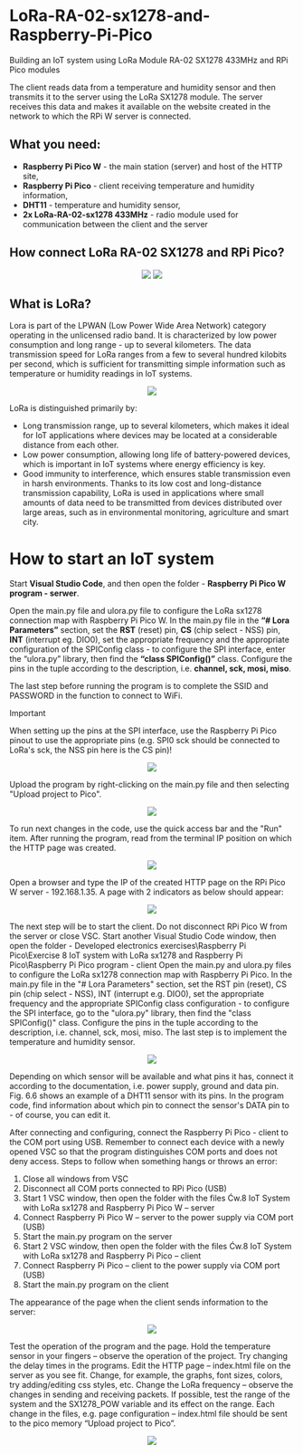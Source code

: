 # LoRa-RA-02-sx1278-and-Raspberry-Pi-Pico

Building an IoT system using LoRa Module RA-02 SX1278 433MHz and RPi Pico modules

The client reads data from a temperature and humidity sensor and then transmits it to the server using the LoRa SX1278 module. The server receives this data and makes it available on the website created in the network to which the RPi W server is connected.

## What you need:
- **Raspberry Pi Pico W** - the main station (server) and host of the HTTP site,
- **Raspberry Pi Pico** - client receiving temperature and humidity information, 
- **DHT11** - temperature and humidity sensor,
- **2x LoRa-RA-02-sx1278 433MHz** - radio module used for communication between the client and the server

## How connect LoRa RA-02 SX1278 and RPi Pico?

<p align="center">
  <img src="https://github.com/user-attachments/assets/a2c7dea5-71af-482e-b190-c5d318780882">
  <img src="https://github.com/user-attachments/assets/9b2f498a-31d6-4930-a711-afccefd52f10">
</p>

## What is LoRa?

Lora is part of the LPWAN (Low Power Wide Area Network) category operating in the unlicensed radio band. It is characterized by low power consumption and long range - up to several kilometers. The data transmission speed for LoRa ranges from a few to several hundred kilobits per second, which is sufficient for transmitting simple information such as temperature or humidity readings in IoT systems.

<p align="center">
  <img src="https://github.com/user-attachments/assets/3405cf24-dfea-46d8-a754-6094823ddef1">
</p>
 
LoRa is distinguished primarily by:
- Long transmission range, up to several kilometers, which makes it ideal for IoT applications where devices may be located at a considerable distance from each other.
- Low power consumption, allowing long life of battery-powered devices, which is important in IoT systems where energy efficiency is key.
- Good immunity to interference, which ensures stable transmission even in harsh environments.
Thanks to its low cost and long-distance transmission capability, LoRa is used in applications where small amounts of data need to be transmitted from devices distributed over large areas, such as in environmental monitoring, agriculture and smart city.

# How to start an IoT system

Start **Visual Studio Code**, and then open the folder - **Raspberry Pi Pico W program - serwer**.

Open the main.py file and ulora.py file to configure the LoRa sx1278 connection map with Raspberry Pi Pico W. In the main.py file in the **“# Lora Parameters”** section, set the **RST** (reset) pin, **CS** (chip select - NSS) pin, **INT** (interrupt eg. DIO0), set the appropriate frequency and the appropriate configuration of the SPIConfig class - to configure the SPI interface, enter the “ulora.py” library, then find the **“class SPIConfig()”** class. Configure the pins in the tuple according to the description, i.e. **channel, sck, mosi, miso**. 

The last step before running the program is to complete the SSID and PASSWORD in the function to connect to WiFi. 
> [!IMPORTANT]
> When setting up the pins at the SPI interface, use the Raspberry Pi Pico pinout to use the appropriate pins (e.g. SPI0 sck should be connected to LoRa's sck, the NSS pin here is the CS pin)!

<p align="center">
  <img src="https://github.com/user-attachments/assets/e9c4ae54-95f7-48a5-b9be-bb539ff9038a">
</p>

 
Upload the program by right-clicking on the main.py file and then selecting "Upload project to Pico".

<p align="center">
  <img src="https://github.com/user-attachments/assets/cb3df6a1-f3b2-46d5-89bd-c181b2f0acb2">
</p>

To run next changes in the code, use the quick access bar and the "Run" item. After running the program, read from the terminal IP position on which the HTTP page was created.

<p align="center">
  <img src="https://github.com/user-attachments/assets/b7cb966c-f053-4566-a665-5ae8ed75f917">
</p>

Open a browser and type the IP of the created HTTP page on the RPi Pico W server - 192.168.1.35. A page with 2 indicators as below should appear:

 <p align="center">
  <img src="https://github.com/user-attachments/assets/6254e387-a1c7-4b79-93b0-894c396c6fd1">
</p>


The next step will be to start the client. Do not disconnect RPi Pico W from the server or close VSC. Start another Visual Studio Code window, then open the folder - Developed electronics exercises\Raspberry Pi Pico\Exercise 8 IoT system with LoRa sx1278 and Raspberry Pi Pico\Raspberry Pi Pico program - client
Open the main.py and ulora.py files to configure the LoRa sx1278 connection map with Raspberry Pi Pico. In the main.py file in the "# Lora Parameters" section, set the RST pin (reset), CS pin (chip select - NSS), INT (interrupt e.g. DIO0), set the appropriate frequency and the appropriate SPIConfig class configuration - to configure the SPI interface, go to the "ulora.py" library, then find the "class SPIConfig()" class. Configure the pins in the tuple according to the description, i.e. channel, sck, mosi, miso. The last step is to implement the temperature and humidity sensor.

 <p align="center">
  <img src="https://github.com/user-attachments/assets/bf424335-39e5-4c4b-818d-30b9e84ca8bd">
</p>

Depending on which sensor will be available and what pins it has, connect it according to the documentation, i.e. power supply, ground and data pin. Fig. 6.6 shows an example of a DHT11 sensor with its pins. In the program code, find information about which pin to connect the sensor's DATA pin to - of course, you can edit it.

After connecting and configuring, connect the Raspberry Pi Pico - client to the COM port using USB. Remember to connect each device with a newly opened VSC so that the program distinguishes COM ports and does not deny access.
Steps to follow when something hangs or throws an error:
1. Close all windows from VSC
2. Disconnect all COM ports connected to RPi Pico (USB)
3. Start 1 VSC window, then open the folder with the files Ćw.8 IoT System with LoRa sx1278 and Raspberry Pi Pico W – server
4. Connect Raspberry Pi Pico W – server to the power supply via COM port (USB)
5. Start the main.py program on the server
6. Start 2 VSC window, then open the folder with the files Ćw.8 IoT System with LoRa sx1278 and Raspberry Pi Pico – client
7. Connect Raspberry Pi Pico – client to the power supply via COM port (USB)
8. Start the main.py program on the client

The appearance of the page when the client sends information to the server:

 <p align="center">
  <img src="https://github.com/user-attachments/assets/75ed2be2-8fac-42d3-b6e6-cb7cc21920a3">
</p>

Test the operation of the program and the page. Hold the temperature sensor in your fingers – observe the operation of the project. Try changing the delay times in the programs. Edit the HTTP page – index.html file on the server as you see fit. Change, for example, the graphs, font sizes, colors, try adding/editing css styles, etc. Change the LoRa frequency – observe the changes in sending and receiving packets. If possible, test the range of the system and the SX1278_POW variable and its effect on the range. Each change in the files, e.g. page configuration – index.html file should be sent to the pico memory “Upload project to Pico”.

 <p align="center">
  <img src="https://github.com/user-attachments/assets/4679aacd-4468-4265-bbfa-2a274a0c25e7">
</p>
